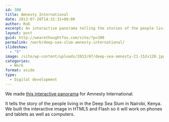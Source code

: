 ```yaml
---
id: 300
title: Amnesty International
date: 2013-07-28T14:32:31+00:00
author: Rob
excerpt: An interactive panorama telling the stories of the people living the Deep Sea Slum in Nairobi.
layout: post
guid: http://wearethoughtfox.com/site/?p=300
permalink: /work/deep-sea-slum-amnesty-international/
slideshow:
  - "5"
image: /site/wp-content/uploads/2013/07/deep-sea-amnesty-21-152x120.jpg
categories:
  - Work
format: aside
type:
  - Digital development
---
```

We made [this interactive panorama](http://amnesty.org/en/slums-widget) for Amnesty International.

It tells the story of the people living in the Deep Sea Slum in Nairobi, Kenya. We built the interactive image in HTML5 and Flash so it will work on phones and tablets as well as computers.